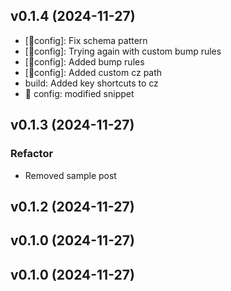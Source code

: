 ## v0.1.4 (2024-11-27)


- [🔧config]: Fix schema pattern
- [🔧config]: Trying again with custom bump rules
- [🔧config]: Added bump rules
- [🔧config]: Added custom cz path
- build: Added key shortcuts to cz
- 🔧 config: modified snippet

## v0.1.3 (2024-11-27)

### Refactor

- Removed sample post

## v0.1.2 (2024-11-27)

## v0.1.0 (2024-11-27)

## v0.1.0 (2024-11-27)
